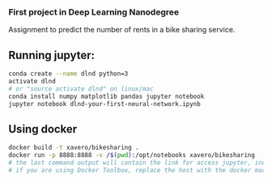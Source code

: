 ### First project in Deep Learning Nanodegree

Assignment to predict the number of rents in a bike sharing service.


## Running jupyter:

```bash
conda create --name dlnd python=3
activate dlnd
# or "source activate dlnd" on linux/mac
conda install numpy matplotlib pandas jupyter notebook
jupyter notebook dlnd-your-first-neural-network.ipynb
```

## Using docker 

```bash
docker build -t xavero/bikesharing .
docker run -p 8888:8888 -v /$(pwd):/opt/notebooks xavero/bikesharing
# the last command output will contain the link for access jupyter, including the token. 
# if you are using Docker Toolbox, replace the host with the docker machine ip or hostname.
```